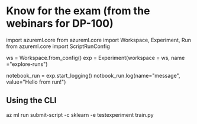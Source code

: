 # Know for the exam (from the webinars for DP-100)

import azureml.core
from azureml.core import Workspace, Experiment, Run
from azureml.core import ScriptRunConfig

ws = Workspace.from_config()
exp = Experiment(workspace = ws, name ="explore-runs")

notebook_run = exp.start_logging()
notbook_run.log(name="message", value="Hello from run!")


## Using the CLI

az ml run submit-script -c sklearn -e testexperiment train.py


